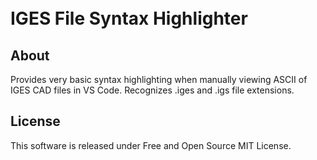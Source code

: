 <h1 align="left">
  <br>
  IGES File Syntax Highlighter
  <br>
</h1>

## About

Provides very basic syntax highlighting when manually viewing ASCII of IGES CAD files in VS Code.
Recognizes .iges and .igs file extensions.

## License

This software is released under Free and Open Source MIT License.
